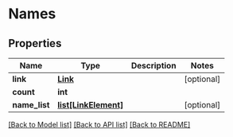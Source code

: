 # Names

## Properties
Name | Type | Description | Notes
------------ | ------------- | ------------- | -------------
**link** | [**Link**](Link.md) |  | [optional] 
**count** | **int** |  | 
**name_list** | [**list[LinkElement]**](LinkElement.md) |  | [optional] 

[[Back to Model list]](../README.md#documentation-for-models) [[Back to API list]](../README.md#documentation-for-api-endpoints) [[Back to README]](../README.md)


